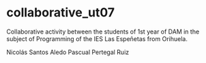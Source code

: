 # collaborative_ut07

Collaborative activity between the students of 1st year of DAM in the subject of Programming of the IES Las Espeñetas from Orihuela.

Nicolás Santos Aledo
Pascual Pertegal Ruiz
